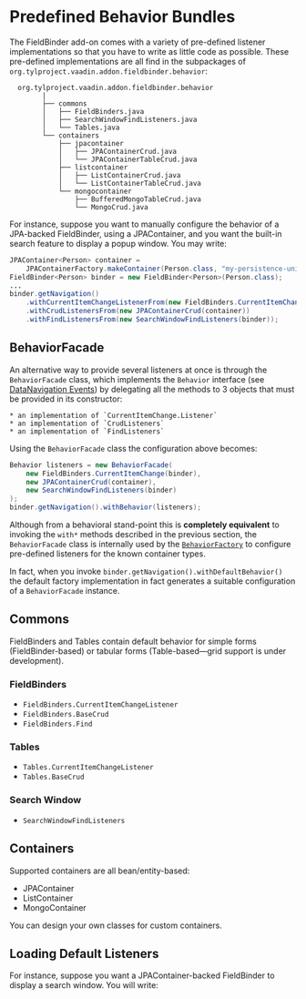 # Predefined Behavior Bundles

The FieldBinder add-on comes with a variety of pre-defined listener implementations
so that you have to write as little code as possible. These pre-defined implementations
are all find in the subpackages of `org.tylproject.vaadin.addon.fieldbinder.behavior`:

	  org.tylproject.vaadin.addon.fieldbinder.behavior
			|
			├── commons
			│   ├── FieldBinders.java
			│   ├── SearchWindowFindListeners.java
			│   └── Tables.java
			└── containers
			    ├── jpacontainer
			    │   ├── JPAContainerCrud.java
			    │   └── JPAContainerTableCrud.java
			    ├── listcontainer
			    │   ├── ListContainerCrud.java
			    │   └── ListContainerTableCrud.java
			    └── mongocontainer
			        ├── BufferedMongoTableCrud.java
			        └── MongoCrud.java

For instance, suppose you want to manually configure the behavior of a JPA-backed FieldBinder, using a JPAContainer, and you want the built-in search feature to display a popup window. You may write:



```java
JPAContainer<Person> container =
	JPAContainerFactory.makeContainer(Person.class, "my-persistence-unit");
FieldBinder<Person> binder = new FieldBinder<Person>(Person.class);
...
binder.getNavigation()
	.withCurrentItemChangeListenerFrom(new FieldBinders.CurrentItemChange(binder))
	.withCrudListenersFrom(new JPAContainerCrud(container))
	.withFindListenersFrom(new SearchWindowFindListeners(binder));
```


## BehaviorFacade

An alternative way to provide several listeners at once is through the `BehaviorFacade` class, which implements the `Behavior` interface  (see [DataNavigation Events](datanavigation-events.md)) by delegating all the methods to 3 objects that must be provided in its constructor:

	* an implementation of `CurrentItemChange.Listener`
	* an implementation of `CrudListeners`
	* an implementation of `FindListeners`

Using the `BehaviorFacade` class the configuration above becomes:

```java
Behavior listeners = new BehaviorFacade(
	new FieldBinders.CurrentItemChange(binder),
	new JPAContainerCrud(container),
	new SearchWindowFindListeners(binder)
);
binder.getNavigation().withBehavior(listeners);
```

Although from a behavioral stand-point this is **completely equivalent** to invoking the `with*` methods described in the previous section, the `BehaviorFacade` class is internally used by the [`BehaviorFactory`](predefined-behavior.md) to configure pre-defined listeners for the known container types.

In fact, when you invoke ```binder.getNavigation().withDefaultBehavior()``` the default factory implementation in fact generates a suitable configuration of a `BehaviorFacade` instance.


## Commons

FieldBinders and Tables contain default behavior for simple forms (FieldBinder-based) or tabular forms (Table-based—grid support is under development).

### FieldBinders

* `FieldBinders.CurrentItemChangeListener`
* `FieldBinders.BaseCrud`
* `FieldBinders.Find`

### Tables

* `Tables.CurrentItemChangeListener`
* `Tables.BaseCrud`

### Search Window

* `SearchWindowFindListeners`


## Containers

Supported containers are all bean/entity-based:

* JPAContainer
* ListContainer
* MongoContainer

You can design your own classes for custom containers.

## Loading Default Listeners


For instance, suppose you want a JPAContainer-backed FieldBinder to display a search window. You will write:
